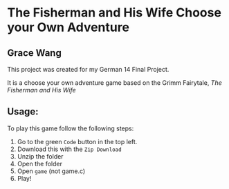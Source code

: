 # The Fisherman and His Wife Choose your Own Adventure

## Grace Wang

This project was created for my German 14 Final Project.

It is a choose your own adventure game based on the Grimm Fairytale, *The Fisherman and His Wife*

## Usage:
To play this game follow the following steps:

1. Go to the green `Code` button in the top left.
2. Download this with the `Zip Download`
3. Unzip the folder
4. Open the folder
5. Open `game` (not game.c)
6. Play!
